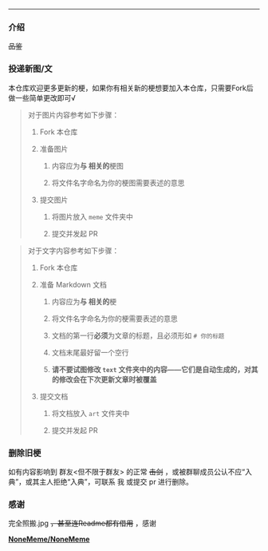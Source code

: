 * * *

### 介绍

~~品鉴~~

### 投递新图/文

本仓库欢迎更多更新的梗，如果你有相关新的梗想要加入本仓库，只需要Fork后做一些简单更改即可√

> 对于图片内容参考如下步骤：
>
> 1. Fork 本仓库
>
> 2. 准备图片
>
>    1. 内容应为**与 相关的**梗图
>
>    2. 将文件名字命名为你的梗图需要表述的意思
>
> 3. 提交图片
>
>    1. 将图片放入 `meme` 文件夹中
>
>    2. 提交并发起 PR

> 对于文字内容参考如下步骤：
>
> 1. Fork 本仓库
>
> 2. 准备 Markdown 文档
>
>    1. 内容应为**与 相关的**梗
>
>    2. 将文件名字命名为你的梗需要表述的意思
>
>    3. 文档的第一行**必须**为文章的标题，且必须形如 `# 你的标题`
>
>    4. 文档末尾最好留一个空行
>
>    5. **请不要试图修改 `text` 文件夹中的内容——它们是自动生成的，对其的修改会在下次更新文章时被覆盖**
>
> 3. 提交文档
>
>    1. 将文档放入 `art` 文件夹中
>
>    2. 提交并发起 PR

### 删除旧梗

如有内容影响到 群友<但不限于群友> 的正常 ~~击剑~~ ，或被群聊成员公认不应“入典”，或其主人拒绝“入典”，可联系 我 或提交 pr 进行删除。

### 感谢
 
完全照搬.jpg  ~~，甚至连Readme都有借用~~ ，感谢

**[NoneMeme/NoneMeme](https://github.com/NoneMeme/NoneMeme)** 


